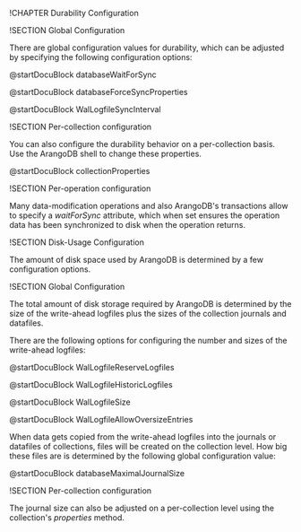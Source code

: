 !CHAPTER Durability Configuration

!SECTION Global Configuration 

There are global configuration values for durability, which can be adjusted by
specifying the following configuration options:

@startDocuBlock databaseWaitForSync


@startDocuBlock databaseForceSyncProperties


@startDocuBlock WalLogfileSyncInterval


!SECTION Per-collection configuration

You can also configure the durability behavior on a per-collection basis.
Use the ArangoDB shell to change these properties.


@startDocuBlock collectionProperties


!SECTION Per-operation configuration

Many data-modification operations and also ArangoDB's transactions allow to specify 
a *waitForSync* attribute, which when set ensures the operation data has been 
synchronized to disk when the operation returns.

!SECTION Disk-Usage Configuration

The amount of disk space used by ArangoDB is determined by a few configuration
options. 

!SECTION Global Configuration 

The total amount of disk storage required by ArangoDB is determined by the size of
the write-ahead logfiles plus the sizes of the collection journals and datafiles.

There are the following options for configuring the number and sizes of the write-ahead
logfiles:

<!-- arangod/Wal/LogfileManager.h -->
@startDocuBlock WalLogfileReserveLogfiles


<!-- arangod/Wal/LogfileManager.h -->
@startDocuBlock WalLogfileHistoricLogfiles


<!-- arangod/Wal/LogfileManager.h -->
@startDocuBlock WalLogfileSize


<!-- arangod/Wal/LogfileManager.h -->
@startDocuBlock WalLogfileAllowOversizeEntries


When data gets copied from the write-ahead logfiles into the journals or datafiles
of collections, files will be created on the collection level. How big these files
are is determined by the following global configuration value:

<!-- arangod/RestServer/ArangoServer.h -->
@startDocuBlock databaseMaximalJournalSize


!SECTION Per-collection configuration

The journal size can also be adjusted on a per-collection level using the collection's
*properties* method.
